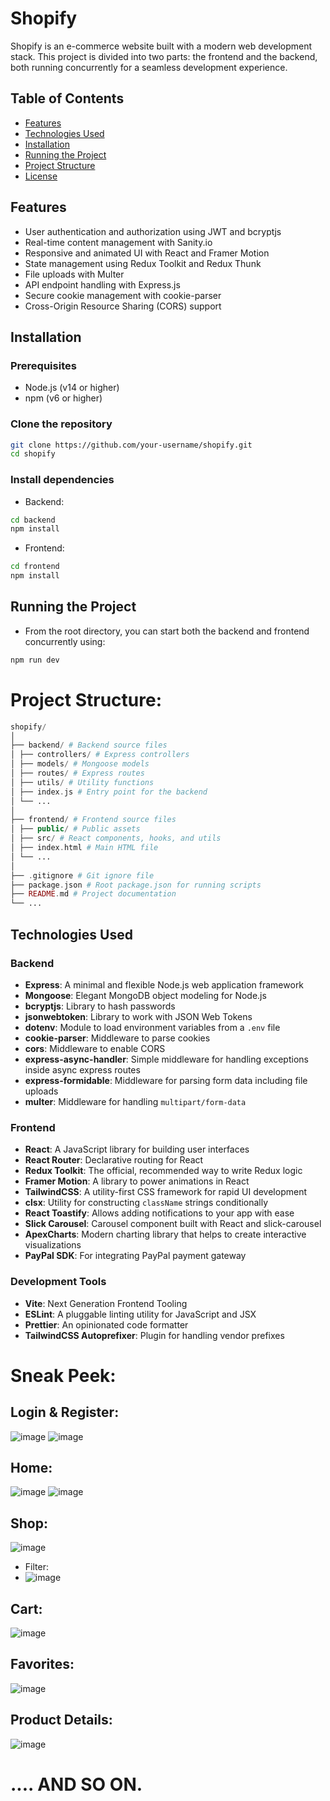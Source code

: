 # Shopify

Shopify is an e-commerce website built with a modern web development stack. This project is divided into two parts: the frontend and the backend, both running concurrently for a seamless development experience.

## Table of Contents

- [Features](#features)
- [Technologies Used](#technologies-used)
- [Installation](#installation)
- [Running the Project](#running-the-project)
- [Project Structure](#project-structure)
- [License](#license)

## Features

- User authentication and authorization using JWT and bcryptjs
- Real-time content management with Sanity.io
- Responsive and animated UI with React and Framer Motion
- State management using Redux Toolkit and Redux Thunk
- File uploads with Multer
- API endpoint handling with Express.js
- Secure cookie management with cookie-parser
- Cross-Origin Resource Sharing (CORS) support

## Installation

### Prerequisites

- Node.js (v14 or higher)
- npm (v6 or higher)

### Clone the repository

```sh
git clone https://github.com/your-username/shopify.git
cd shopify
```

### Install dependencies

- Backend:

```sh
cd backend
npm install
```

- Frontend:

```sh
cd frontend
npm install
```

## Running the Project

- From the root directory, you can start both the backend and frontend concurrently using:

```sh
npm run dev
```

# Project Structure:

```php
shopify/
│
├── backend/ # Backend source files
│ ├── controllers/ # Express controllers
│ ├── models/ # Mongoose models
│ ├── routes/ # Express routes
│ ├── utils/ # Utility functions
│ ├── index.js # Entry point for the backend
│ └── ...
│
├── frontend/ # Frontend source files
│ ├── public/ # Public assets
│ ├── src/ # React components, hooks, and utils
│ ├── index.html # Main HTML file
│ └── ...
│
├── .gitignore # Git ignore file
├── package.json # Root package.json for running scripts
├── README.md # Project documentation
└── ...
```

## Technologies Used

### Backend

- **Express**: A minimal and flexible Node.js web application framework
- **Mongoose**: Elegant MongoDB object modeling for Node.js
- **bcryptjs**: Library to hash passwords
- **jsonwebtoken**: Library to work with JSON Web Tokens
- **dotenv**: Module to load environment variables from a `.env` file
- **cookie-parser**: Middleware to parse cookies
- **cors**: Middleware to enable CORS
- **express-async-handler**: Simple middleware for handling exceptions inside async express routes
- **express-formidable**: Middleware for parsing form data including file uploads
- **multer**: Middleware for handling `multipart/form-data`

### Frontend

- **React**: A JavaScript library for building user interfaces
- **React Router**: Declarative routing for React
- **Redux Toolkit**: The official, recommended way to write Redux logic
- **Framer Motion**: A library to power animations in React
- **TailwindCSS**: A utility-first CSS framework for rapid UI development
- **clsx**: Utility for constructing `className` strings conditionally
- **React Toastify**: Allows adding notifications to your app with ease
- **Slick Carousel**: Carousel component built with React and slick-carousel
- **ApexCharts**: Modern charting library that helps to create interactive visualizations
- **PayPal SDK**: For integrating PayPal payment gateway

### Development Tools

- **Vite**: Next Generation Frontend Tooling
- **ESLint**: A pluggable linting utility for JavaScript and JSX
- **Prettier**: An opinionated code formatter
- **TailwindCSS Autoprefixer**: Plugin for handling vendor prefixes

# Sneak Peek:

## Login & Register:
![image](https://github.com/user-attachments/assets/74b08af9-d761-466a-b4a6-0606d0c05ed5)
![image](https://github.com/user-attachments/assets/361157c6-52b3-4e8d-890b-b7562bf82075)

## Home:
![image](https://github.com/user-attachments/assets/744030e9-6507-4c77-bcab-3e776e107224)
![image](https://github.com/user-attachments/assets/7ee09b53-7216-42eb-a419-72c86d83aaab)

## Shop:
![image](https://github.com/user-attachments/assets/3a87b27e-8f38-48ef-9cc5-906b6278e0d3)

- Filter:
- ![image](https://github.com/user-attachments/assets/90259156-7aff-4565-8668-02c30e49efd7)

## Cart:
![image](https://github.com/user-attachments/assets/2db93991-8bf1-4e1c-859b-764a2edf3f65)

## Favorites:
![image](https://github.com/user-attachments/assets/d891c5c8-5cdf-49b7-a935-21f29f9b4bee)

## Product Details:
![image](https://github.com/user-attachments/assets/066ea767-0642-4097-bddb-66bbb652e3a9)

# .... AND SO ON.
